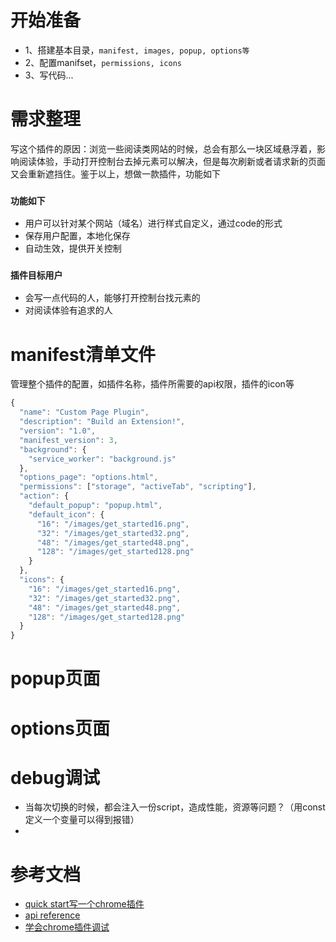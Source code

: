 # 开始准备

  - 1、搭建基本目录，`manifest, images, popup, options等`
  - 2、配置manifset，`permissions, icons`
  - 3、写代码...

# 需求整理

  写这个插件的原因：浏览一些阅读类网站的时候，总会有那么一块区域悬浮着，影响阅读体验，手动打开控制台去掉元素可以解决，但是每次刷新或者请求新的页面又会重新遮挡住。鉴于以上，想做一款插件，功能如下


  ### `功能如下`

  - 用户可以针对某个网站（域名）进行样式自定义，通过code的形式
  - 保存用户配置，本地化保存
  - 自动生效，提供开关控制

  ### `插件目标用户`

  - 会写一点代码的人，能够打开控制台找元素的
  - 对阅读体验有追求的人

# manifest清单文件

  管理整个插件的配置，如插件名称，插件所需要的api权限，插件的icon等

  ```js
  {
    "name": "Custom Page Plugin",
    "description": "Build an Extension!",
    "version": "1.0",
    "manifest_version": 3,
    "background": {
      "service_worker": "background.js"
    },
    "options_page": "options.html",
    "permissions": ["storage", "activeTab", "scripting"],
    "action": {
      "default_popup": "popup.html",
      "default_icon": {
        "16": "/images/get_started16.png",
        "32": "/images/get_started32.png",
        "48": "/images/get_started48.png",
        "128": "/images/get_started128.png"
      }
    },
    "icons": {
      "16": "/images/get_started16.png",
      "32": "/images/get_started32.png",
      "48": "/images/get_started48.png",
      "128": "/images/get_started128.png"
    }
  }
  ```

# popup页面

# options页面

# debug调试
  
  - 当每次切换的时候，都会注入一份script，造成性能，资源等问题？（用const定义一个变量可以得到报错）
  - 

# 参考文档

 - [quick start写一个chrome插件](https://developer.chrome.com/docs/extensions/mv3/getstarted/)
 - [api reference](https://developer.chrome.com/docs/extensions/reference/)
 - [学会chrome插件调试](https://blog.spoock.com/2016/04/03/chrome-extension-debugging/)